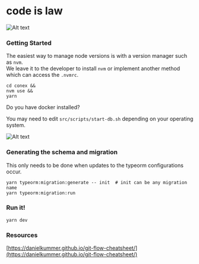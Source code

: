 # code is law
![Alt text](https://avatars.githubusercontent.com/u/45433868?v=4)
### Getting Started

The easiest way to manage node versions is with a version manager such as `nvm`.  
We leave it to the developer to install `nvm` or implement another method which can access the `.nvmrc`.  

```code
cd conex && 
nvm use &&
yarn
```

Do you have docker installed?

You may need to edit `src/scripts/start-db.sh` depending on your operating system.

![Alt text](https://4.bp.blogspot.com/-iy-_fn5n-ZI/V2IVw34C8YI/AAAAAAAAlHE/tXUlW2AYnqYwVgsjKikqqu8SvnGoKxMtwCLcB/s1600/may-the-force-be-with-you.JPG)


### Generating the schema and migration  

This only needs to be done when updates to the typeorm configurations occur.

```code
yarn typeorm:migration:generate -- init  # init can be any migration name
yarn typeorm:migration:run
```  

### Run it!  

```code
yarn dev
```

### Resources 

[https://danielkummer.github.io/git-flow-cheatsheet/](https://danielkummer.github.io/git-flow-cheatsheet/)
